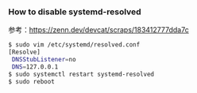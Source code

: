 ### How to disable systemd-resolved

参考：https://zenn.dev/devcat/scraps/183412777dda7c

```bash
$ sudo vim /etc/systemd/resolved.conf
[Resolve]
 DNSStubListener=no
 DNS=127.0.0.1
$ sudo systemctl restart systemd-resolved
$ sudo reboot
```